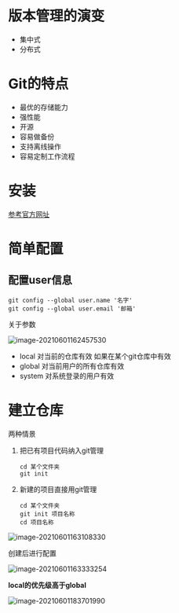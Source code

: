 # 版本管理的演变

- 集中式
- 分布式

# Git的特点

- 最优的存储能力
- 强性能
- 开源
- 容易做备份
- 支持离线操作
- 容易定制工作流程

# 安装

[参考官方网址](https://git-scm.com/downloads)

# 简单配置

## 配置user信息

```
git config --global user.name '名字'
git config --global user.email '邮箱'
```

关于参数

![image-20210601162457530](E:\images\image-20210601162457530.png)

- local 对当前的仓库有效
  如果在某个git仓库中有效
- global 对当前用户的所有仓库有效
- system 对系统登录的用户有效

# 建立仓库

两种情景

1. 把已有项目代码纳入git管理

   ```
   cd 某个文件夹
   git init
   ```

2. 新建的项目直接用git管理

   ```
   cd 某个文件夹
   git init 项目名称
   cd 项目名称
   ```

![image-20210601163108330](E:\images\image-20210601163108330.png)

创建后进行配置

![image-20210601163333254](E:\images\image-20210601163333254.png)

**local的优先级高于global**

![image-20210601183701990](E:\images\image-20210601183701990.png)